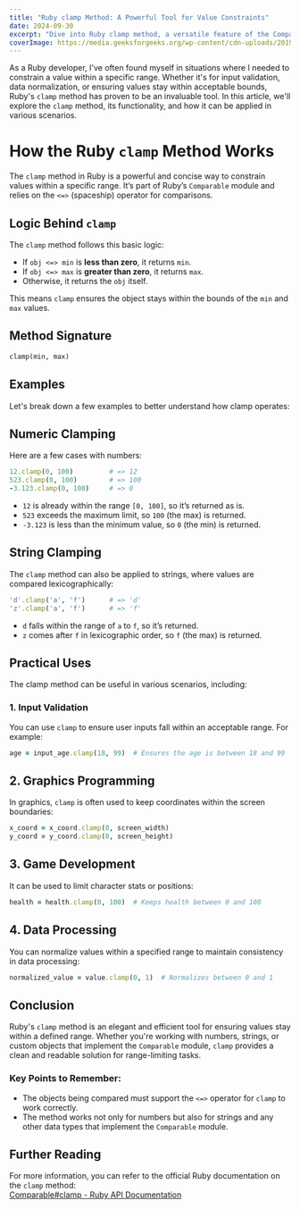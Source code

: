 ```yaml
---
title: "Ruby clamp Method: A Powerful Tool for Value Constraints"
date: 2024-09-30
excerpt: "Dive into Ruby clamp method, a versatile feature of the Comparable module that allows for easy value constraints within specified ranges."
coverImage: https://media.geeksforgeeks.org/wp-content/cdn-uploads/20190902124355/ruby-programming-language.png
---
```


As a Ruby developer, I've often found myself in situations where I needed to constrain a value within a specific range. Whether it's for input validation, data normalization, or ensuring values stay within acceptable bounds, Ruby's `clamp` method has proven to be an invaluable tool. In this article, we'll explore the `clamp` method, its functionality, and how it can be applied in various scenarios.

# How the Ruby `clamp` Method Works

The `clamp` method in Ruby is a powerful and concise way to constrain values within a specific range. It’s part of Ruby’s `Comparable` module and relies on the `<=>` (spaceship) operator for comparisons.

## Logic Behind `clamp`

The `clamp` method follows this basic logic:

- If `obj <=> min` is **less than zero**, it returns `min`.
- If `obj <=> max` is **greater than zero**, it returns `max`.
- Otherwise, it returns the `obj` itself.

This means `clamp` ensures the object stays within the bounds of the `min` and `max` values.

## Method Signature

```ruby
clamp(min, max)
```
## Examples
Let's break down a few examples to better understand how clamp operates:

## Numeric Clamping
Here are a few cases with numbers:
```ruby
12.clamp(0, 100)         # => 12
523.clamp(0, 100)        # => 100
-3.123.clamp(0, 100)     # => 0
```
- `12` is already within the range `[0, 100]`, so it’s returned as is.
- `523` exceeds the maximum limit, so `100` (the max) is returned.
- `-3.123` is less than the minimum value, so `0` (the min) is returned.

## String Clamping
The `clamp` method can also be applied to strings, where values are compared lexicographically:
```ruby
'd'.clamp('a', 'f')      # => 'd'
'z'.clamp('a', 'f')      # => 'f'
```
- `d` falls within the range of `a` to `f`, so it’s returned.
- `z` comes after `f` in lexicographic order, so `f` (the max) is returned.
## Practical Uses
The clamp method can be useful in various scenarios, including:

### 1. Input Validation
You can use `clamp` to ensure user inputs fall within an acceptable range. For example:
```ruby
age = input_age.clamp(18, 99)  # Ensures the age is between 18 and 99
```

## 2. Graphics Programming

In graphics, `clamp` is often used to keep coordinates within the screen boundaries:

```ruby
x_coord = x_coord.clamp(0, screen_width)
y_coord = y_coord.clamp(0, screen_height)
```

## 3. Game Development

It can be used to limit character stats or positions:

```ruby
health = health.clamp(0, 100)  # Keeps health between 0 and 100
```
## 4. Data Processing
You can normalize values within a specified range to maintain consistency in data processing:
```ruby
normalized_value = value.clamp(0, 1)  # Normalizes between 0 and 1
```

## Conclusion

Ruby's `clamp` method is an elegant and efficient tool for ensuring values stay within a defined range. Whether you're working with numbers, strings, or custom objects that implement the `Comparable` module, `clamp` provides a clean and readable solution for range-limiting tasks.

### Key Points to Remember:
- The objects being compared must support the `<=>` operator for `clamp` to work correctly.
- The method works not only for numbers but also for strings and any other data types that implement the `Comparable` module.

## Further Reading

For more information, you can refer to the official Ruby documentation on the `clamp` method:  
[Comparable#clamp - Ruby API Documentation](https://apidock.com/ruby/Comparable/clamp)
